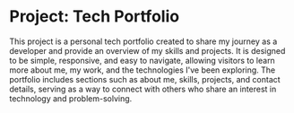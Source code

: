 # Project: Tech Portfolio

This project is a personal tech portfolio created to share my journey as a developer and provide an overview of my skills and projects. It is designed to be simple, responsive, and easy to navigate, allowing visitors to learn more about me, my work, and the technologies I've been exploring. The portfolio includes sections such as about me, skills, projects, and contact details, serving as a way to connect with others who share an interest in technology and problem-solving.
